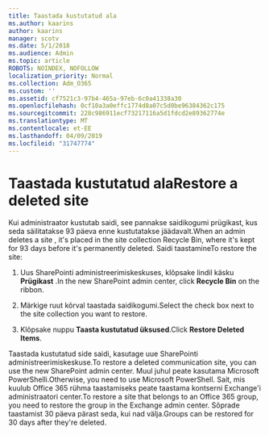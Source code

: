```yaml
---
title: Taastada kustutatud ala
ms.author: kaarins
author: kaarins
manager: scotv
ms.date: 5/1/2018
ms.audience: Admin
ms.topic: article
ROBOTS: NOINDEX, NOFOLLOW
localization_priority: Normal
ms.collection: Adm_O365
ms.custom: ''
ms.assetid: cf7521c3-97b4-465a-97eb-6c0a41338a30
ms.openlocfilehash: 0cf10a3a0effc1774d8a07c5d0be96384362c175
ms.sourcegitcommit: 228c986911ecf73217116a5d1fdcd2e89362774e
ms.translationtype: MT
ms.contentlocale: et-EE
ms.lasthandoff: 04/09/2019
ms.locfileid: "31747774"
---
```

# <a name="restore-a-deleted-site"></a><span data-ttu-id="cf891-102">Taastada kustutatud ala</span><span class="sxs-lookup"><span data-stu-id="cf891-102">Restore a deleted site</span></span>

<span data-ttu-id="cf891-103">Kui administraator kustutab saidi, see pannakse saidikogumi prügikast, kus seda säilitatakse 93 päeva enne kustutatakse jäädavalt.</span><span class="sxs-lookup"><span data-stu-id="cf891-103">When an admin deletes a site , it's placed in the site collection Recycle Bin, where it's kept for 93 days before it's permanently deleted.</span></span> <span data-ttu-id="cf891-104">Saidi taastamine</span><span class="sxs-lookup"><span data-stu-id="cf891-104">To restore the site:</span></span>
  
1. <span data-ttu-id="cf891-105">Uus SharePointi administreerimiskeskuses, klõpsake lindil käsku **Prügikast** .</span><span class="sxs-lookup"><span data-stu-id="cf891-105">In the new SharePoint admin center, click **Recycle Bin** on the ribbon.</span></span> 
    
2. <span data-ttu-id="cf891-106">Märkige ruut kõrval taastada saidikogumi.</span><span class="sxs-lookup"><span data-stu-id="cf891-106">Select the check box next to the site collection you want to restore.</span></span>
    
3. <span data-ttu-id="cf891-107">Klõpsake nuppu **Taasta kustutatud üksused**.</span><span class="sxs-lookup"><span data-stu-id="cf891-107">Click **Restore Deleted Items**.</span></span>
    
<span data-ttu-id="cf891-108">Taastada kustutatud side saidi, kasutage uue SharePointi administreerimiskeskuse.</span><span class="sxs-lookup"><span data-stu-id="cf891-108">To restore a deleted communication site, you can use the new SharePoint admin center.</span></span> <span data-ttu-id="cf891-109">Muul juhul peate kasutama Microsoft PowerShelli.</span><span class="sxs-lookup"><span data-stu-id="cf891-109">Otherwise, you need to use Microsoft PowerShell.</span></span> <span data-ttu-id="cf891-110">Sait, mis kuulub Office 365 rühma taastamiseks peate taastama kontserni Exchange'i administraatori center.</span><span class="sxs-lookup"><span data-stu-id="cf891-110">To restore a site that belongs to an Office 365 group, you need to restore the group in the Exchange admin center.</span></span> <span data-ttu-id="cf891-111">Sõprade taastamist 30 päeva pärast seda, kui nad välja.</span><span class="sxs-lookup"><span data-stu-id="cf891-111">Groups can be restored for 30 days after they're deleted.</span></span>
  

